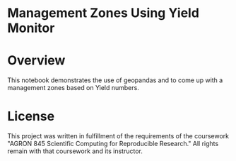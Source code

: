 # Management Zones Using Yield Monitor
# Overview 
This notebook demonstrates the use of geopandas and to come up with a management zones based on Yield numbers. 
# License 
This project was written in fulfillment of the requirements of the coursework "AGRON 845 Scientific Computing for Reproducible Research." All rights remain with that coursework and its instructor.
